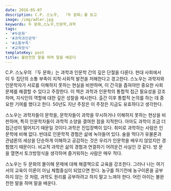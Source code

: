 ```yaml
---
date: 2016-05-07
description: C.P. 스노우,  『두 문화』를 읽고
image: /img/adler.jpg
keywords: 두 문화,스노우,인문학,과학
tags:
- '#두문화'
- '#과학과인문학'
- '#소통부족'
- '#교육방식'
templateKey: post
title: 불완전한 말을 하며 말을 배운다
---
```


C.P. 스노우의 『두 문화』는 과학과 인문학 간의 깊은 단절을 다룬다. 현대 사회에서 이 두 집단의 소통 부족이 지적·사회적 발전을 저해한다고 경고한다. 스노우는 과학자와 인문학자가 서로를 이해하지 못하는 현실을 비판하며, 이 간극을 좁혀야만 중요한 사회 문제를 해결할 수 있다고 주장한다. 이 책은 과학과 인문학의 통합적 접근 필요성을 강조하며, 지식인의 역할에 대한 깊은 성찰을 제시한다. 출간 이후 통합적 논의를 하는 데 중요한 기여를 했다고 한다. 50년도 지난 주장은 이 주장은 지금도 유효하다고 생각한다.

스노우는 과학자들이 문학을, 문학자들이 과학을 무시하거나 이해하지 못하는 현상을 비판하며, 특히 인문학자들이 과학적 소양을 결여한 점을 지적한다. 아마도 과학이 조금 더 접근성이 떨어지기 때문일 것이다.과학은 진입장벽이 있다. 취미로 과학하는 사람은 인문학에 비해 없다. 반대로 인문학적 경험은 삶에 녹아들어 있다. 술을 먹다가 유물론과 관념론의 세상을 단순하게 이해하고 공감하는 것은 우리가 인문학을 배우지 않았지만 경험했기 때문이다. 비교적 과학은 삶의 경험과 연결하기 어려운건 사실인 것 같다. 방 문을 열면서 토크방정식을 생각하며 즐거워하는 사람은 매우 적다. 

스노우는 두 문화의 몰이해 문제에 대해 해결책으로 교육을 강조한다. 그러나 나는 여기서의 교육이 이론이 아님 체험중심이 되었으면 한다. 농구를 하기전에 농구이론을 공부하지 않는 것 처럼, 과학도 원리를 공부하려고 하지 말고 느껴야 한다. 어린 아이는 불완전한 말을 하며 말을 배운다.